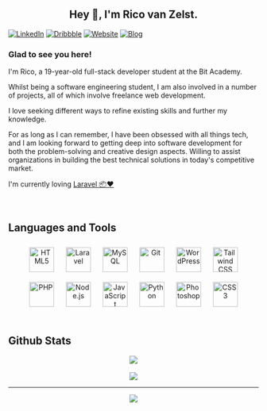 ## <div align="center">Hey 👋, I'm Rico van Zelst.
  

[![LinkedIn](https://img.shields.io/badge/LinkedIn-%230077B5.svg?logo=linkedin&logoColor=white)](https://linkedin.com/in/ricovz) 
[![Dribbble](https://img.shields.io/badge/-Dribbble-%23EA4C89?logo=dribbble&logoColor=white)](https://dribbble.com/ricovz/) 
[![Website](https://img.shields.io/badge/Website-%230E83C8?logo=Firefox%20Browser&logoColor=white)](https://ricovz.me) 
[![Blog](https://img.shields.io/badge/Blog-%2315171A?logo=Ghost&logoColor=white)](https://dev.to/ricovz)   
  </div>



### Glad to see you here!  

I'm Rico, a 19-year-old full-stack developer student at the Bit Academy.

Whilst being a software engineering student, I am also involved in a number of projects, all of which involve freelance web development.

I love seeking different ways to refine existing skills and further my knowledge.

For as long as I can remember, I have been obsessed with all things tech, and I am looking forward to getting deep into software development for both the problem-solving and creative design aspects. Willing to assist organizations in building the best technical solutions in today's competitive market.

I'm currently loving <a href="https://laravel.com/">Laravel 📦❤️</a>
  

<br/>  


## Languages and Tools  
<div align="center">  
<a href="https://en.wikipedia.org/wiki/HTML5" target="_blank"><img style="margin: 10px" src="https://profilinator.rishav.dev/skills-assets/html5-original-wordmark.svg" alt="HTML5" height="50" /></a>  
<a href="https://laravel.com/" target="_blank"><img style="margin: 10px" src="https://profilinator.rishav.dev/skills-assets/laravel-plain-wordmark.svg" alt="Laravel" height="50" /></a>  
<a href="https://www.mysql.com/" target="_blank"><img style="margin: 10px" src="https://profilinator.rishav.dev/skills-assets/mysql-original-wordmark.svg" alt="MySQL" height="50" /></a>  
<a href="https://github.com/" target="_blank"><img style="margin: 10px" src="https://profilinator.rishav.dev/skills-assets/git-scm-icon.svg" alt="Git" height="50" /></a>  
<a href="https://wordpress.com/" target="_blank"><img style="margin: 10px" src="https://profilinator.rishav.dev/skills-assets/wordpress.png" alt="WordPress" height="50" /></a>  
<a href="https://www.tailwindcss.com/" target="_blank"><img style="margin: 10px" src="https://profilinator.rishav.dev/skills-assets/tailwindcss.svg" alt="Tailwind CSS" height="50" /></a>  
<a href="https://www.php.net/" target="_blank"><img style="margin: 10px" src="https://profilinator.rishav.dev/skills-assets/php-original.svg" alt="PHP" height="50" /></a>  
<a href="https://nodejs.org/" target="_blank"><img style="margin: 10px" src="https://profilinator.rishav.dev/skills-assets/nodejs-original-wordmark.svg" alt="Node.js" height="50" /></a>  
<a href="https://www.javascript.com/" target="_blank"><img style="margin: 10px" src="https://profilinator.rishav.dev/skills-assets/javascript-original.svg" alt="JavaScript" height="50" /></a>  
<a href="https://www.python.org/" target="_blank"><img style="margin: 10px" src="https://profilinator.rishav.dev/skills-assets/python-original.svg" alt="Python" height="50" /></a>  
<a href="https://www.adobe.com/in/products/photoshop.html" target="_blank"><img style="margin: 10px" src="https://profilinator.rishav.dev/skills-assets/photoshop-plain.svg" alt="Photoshop" height="50" /></a>  
<a href="https://www.w3schools.com/css/" target="_blank"><img style="margin: 10px" src="https://profilinator.rishav.dev/skills-assets/css3-original-wordmark.svg" alt="CSS3" height="50" /></a>  
</div>  

<br/>  


## Github Stats  
<div align="center"><img src="https://github-readme-stats-neon-phi.vercel.app/api/top-langs/?username=rico-vz&hide_border=true&layout=compact" align="center" /></div>  

<br/>  

<div align="center">
<img src="https://komarev.com/ghpvc/?username=rico-vz&&style=flat-square" align="center" />
</div>  

----
<div align="center"><img src="https://quotes-github-readme.vercel.app/api?type=horizontal&theme=light" align="center" /></div>  
